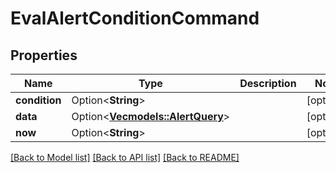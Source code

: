 # EvalAlertConditionCommand

## Properties

Name | Type | Description | Notes
------------ | ------------- | ------------- | -------------
**condition** | Option<**String**> |  | [optional]
**data** | Option<[**Vec<models::AlertQuery>**](AlertQuery.md)> |  | [optional]
**now** | Option<**String**> |  | [optional]

[[Back to Model list]](../README.md#documentation-for-models) [[Back to API list]](../README.md#documentation-for-api-endpoints) [[Back to README]](../README.md)


